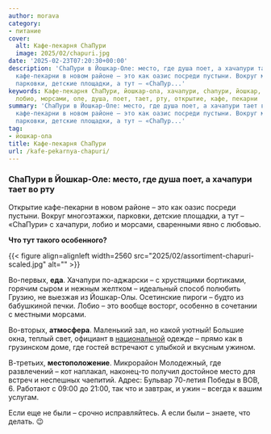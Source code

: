 ```yaml
---
author: morava
category:
- питание
cover:
  alt: Кафе-пекарня ChaПури
  image: 2025/02/chapuri.jpg
date: '2025-02-23T07:20:30+00:00'
description: 'ChaПури в Йошкар-Оле: место, где душа поет, а хачапури тает во рту Открытие
  кафе-пекарни в новом районе – это как оазис посреди пустыни. Вокруг многоэтажки,
  парковки, детские площадки, а тут – «ChaПур...'
keywords: Кафе-пекарня ChaПури, йошкар-ола, хачапури, chaпури, йошкар, место, это,
  лобио, морсами, оле, душа, поет, тает, рту, открытие, кафе, пекарни
summary: 'ChaПури в Йошкар-Оле: место, где душа поет, а хачапури тает во рту Открытие
  кафе-пекарни в новом районе – это как оазис посреди пустыни. Вокруг многоэтажки,
  парковки, детские площадки, а тут – «ChaПур...'
tag:
- йошкар-ола
title: Кафе-пекарня ChaПури
url: /kafe-pekarnya-chapuri/
---
```


### **ChaПури в Йошкар-Оле: место, где душа поет, а хачапури тает во рту**

Открытие кафе-пекарни в новом районе – это как оазис посреди пустыни. Вокруг многоэтажки, парковки, детские площадки, а тут – «ChaПури» с хачапури, лобио и морсами, сваренными явно с любовью.

**Что тут такого особенного?**

{{< figure align=alignleft width=2560 src="2025/02/assortiment-chapuri-scaled.jpg" alt="" >}}

Во-первых, **еда**. Хачапури по-аджарски – с хрустящими бортиками, горячим сыром и нежным желтком – идеальный способ полюбить Грузию, не выезжая из Йошкар-Олы. Осетинские пироги – будто из бабушкиной печки. Лобио – это вообще восторг, особенно в сочетании с местными морсами.

Во-вторых, **атмосфера**. Маленький зал, но какой уютный! Большие окна, теплый свет, официант в [национальной](/elenpriv/) одежде – прямо как в грузинском доме, где гостей встречают с улыбкой и вкусным ужином.

В-третьих, **местоположение**. Микрорайон Молодежный, где развлечений – кот наплакал, наконец-то получил достойное место для встреч и неспешных чаепитий. Адрес: Бульвар 70-летия Победы в ВОВ, 6. Работают с 09:00 до 21:00, так что и завтрак, и ужин – всегда к вашим услугам.

Если еще не были – срочно исправляйтесь. А если были – знаете, что делать. 😉